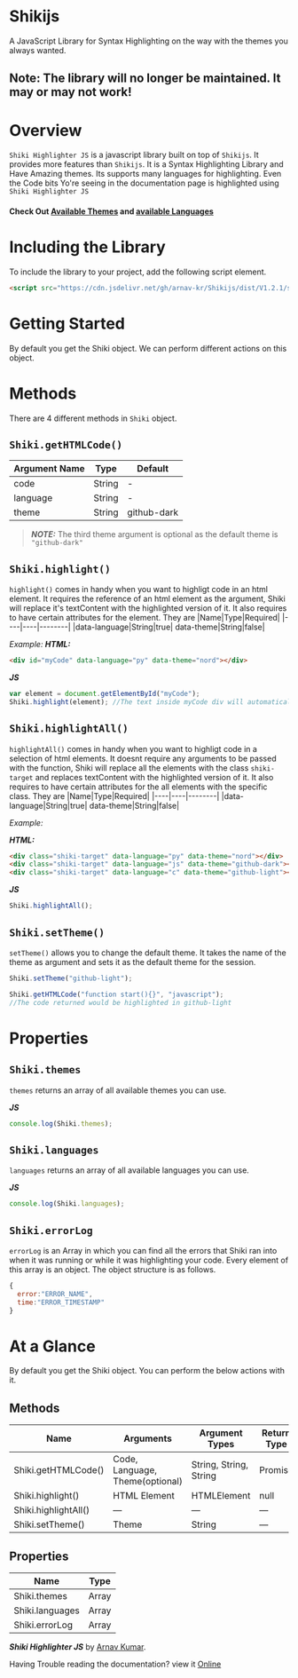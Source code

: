 # Shikijs
A JavaScript Library for Syntax Highlighting on the way with the themes you always wanted.

 ## Note: The library will no longer be maintained. It may or may not work!


# Overview
`Shiki Highlighter JS` is a javascript library built on top of `Shikijs`. It provides more features than `Shikijs`. It is a Syntax Highlighting Library and Have Amazing themes. Its supports many languages for highlighting. Even the Code bits Yo're seeing in the documentation page is highlighted using `Shiki Highlighter JS`

#### Check Out [Available Themes](Themes.md) and [available Languages](Languages.md)


# Including the Library
To include the library to your project, add the following script element.
```html
<script src="https://cdn.jsdelivr.net/gh/arnav-kr/Shikijs/dist/V1.2.1/shikiHighlighter.min.js"></script>
```

# Getting Started
By default you get the Shiki object. We can perform different actions on this object.


# Methods

There are 4 different methods in `Shiki` object.

## `Shiki.getHTMLCode()`

|Argument Name|Type|Default|
|-------------|----|-------|
|code|String| - |
|language|String| - |
|theme|String| github-dark |

> **_NOTE:_**
> The third theme argument is optional as the default theme is `"github-dark"`


## `Shiki.highlight()`

`highlight()` comes in handy when you want to highligt code in an html element. It requires the reference of an html element as the argument, Shiki will replace it's textContent with the highlighted version of it.
It also requires to have certain attributes for the element. They are
|Name|Type|Required|
|----|----|--------|
|data-language|String|true|
data-theme|String|false|

_Example:_
**_HTML:_**
```html
<div id="myCode" data-language="py" data-theme="nord"></div>
```
**_JS_**
```javascript
var element = document.getElementById("myCode");
Shiki.highlight(element); //The text inside myCode div will automatically be highlighted
```


## `Shiki.highlightAll()`

`highlightAll()` comes in handy when you want to highligt code in a selection of html elements. It doesnt require any arguments to be passed with the function, Shiki will replace all the elements with the class `shiki-target` and replaces textContent with the highlighted version of it.
It also requires to have certain attributes for the all elements with the specific class. They are
|Name|Type|Required|
|----|----|--------|
|data-language|String|true|
data-theme|String|false|

_Example:_

**_HTML:_**
```html
<div class="shiki-target" data-language="py" data-theme="nord"></div>
<div class="shiki-target" data-language="js" data-theme="github-dark"></div>
<div class="shiki-target" data-language="c" data-theme="github-light"></div>
```
**_JS_**
```javascript
Shiki.highlightAll();
```

## `Shiki.setTheme()`

`setTheme()` allows you to change the default theme. It takes the name of the theme as argument and sets it as the default theme for the session.

```javascript
Shiki.setTheme("github-light");

Shiki.getHTMLCode("function start(){}", "javascript");
//The code returned would be highlighted in github-light
```


# Properties

## `Shiki.themes`

`themes` returns an array of all available themes you can use.

**_JS_**
```javascript
console.log(Shiki.themes);
```

## `Shiki.languages`

`languages` returns an array of all available languages you can use.

**_JS_**
```javascript
console.log(Shiki.languages);
```

## `Shiki.errorLog`

`errorLog` is an Array in which you can find all the errors that Shiki ran into when it was running or while it was highlighting your code. Every element of this array is an object. The object structure is as follows.

```javascript
{
  error:"ERROR_NAME",
  time:"ERROR_TIMESTAMP"
}
```


# At a Glance

By default you get the Shiki object. You can perform the below actions with it.

## Methods
| Name | Arguments| Argument Types | Return Type |
| --- | --- | --- | --- |
| Shiki.getHTMLCode() | Code, Language, Theme(optional) | String, String, String | Promise |
| Shiki.highlight() | HTML Element | HTMLElement | null |
| Shiki.highlightAll() | — | — | — |
| Shiki.setTheme() | Theme | String | — |

## Properties

| Name	| Type |
| --- | --- |
| Shiki.themes | Array |
| Shiki.languages | Array |
| Shiki.errorLog | Array |


_**Shiki Highlighter JS**_ by [Arnav Kumar](https://github/com/arnav-kr).

Having Trouble reading the documentation? view it [Online](https://arnav-kr.github.io/shikijs)


